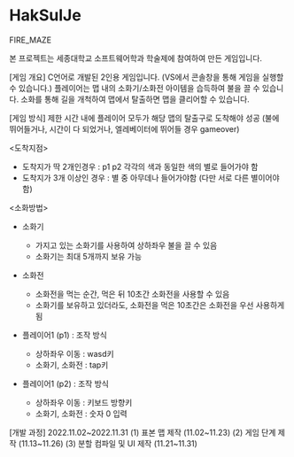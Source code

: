# HakSulJe
FIRE_MAZE

본 프로젝트는 세종대학교 소프트웨어학과 학술제에 참여하여 만든 게임입니다.

[게임 개요]
C언어로 개발된 2인용 게임입니다. (VS에서 콘솔창을 통해 게임을 실행할 수 있습니다.)
플레이어는 맵 내의 소화기/소화전 아이템을 습득하여 불을 끌 수 있습니다.
소화를 통해 길을 개척하여 맵에서 탈출하면 맵을 클리어할 수 있습니다.


[게임 방식]
제한 시간 내에 플레이어 모두가 해당 맵의 탈출구로 도착해야 성공
(불에 뛰어들거나, 시간이 다 되었거나, 엘레베이터에 뛰어들 경우 gameover)

  <도착지점>
  - 도착지가 딱 2개인경우 : p1 p2 각각의 색과 동일한 색의 별로 들어가야 함
  - 도착지가 3개 이상인 경우 : 별 중 아무데나 들어가야함 (다만 서로 다른 별이어야함)

  <소화방법>
  - 소화기
      - 가지고 있는 소화기를 사용하여 상하좌우 불을 끌 수 있음
      - 소화기는 최대 5개까지 보유 가능
  - 소화전
      - 소화전을 먹는 순간, 먹은 뒤 10초간 소화전을 사용할 수 있음
      - 소화기를 보유하고 있더라도, 소화전을 먹은 10초간은 소화전을 우선 사용하게 됨

   - 플레이어1 (p1) : 조작 방식
      - 상하좌우 이동 : wasd키
      - 소화기, 소화전 : tap키

   - 플레이어1 (p2) : 조작 방식
      - 상하좌우 이동 : 키보드 방향키
      - 소화기, 소화전 : 숫자 0 입력

[개발 과정]
2022.11.02~2022.11.31
  (1) 표본 맵 제작 (11.02~11.23)
  (2) 게임 단계 제작 (11.13~11.26)
  (3) 분할 컴파일 및 UI 제작 (11.21~11.31)
